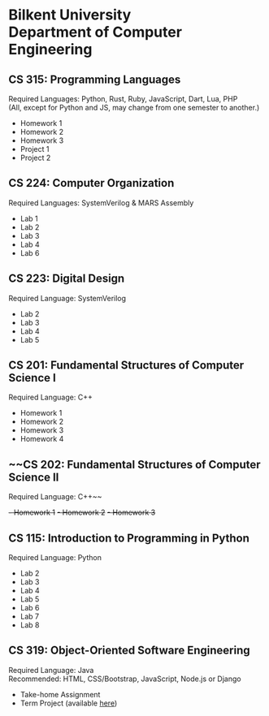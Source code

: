 # Bilkent University<br/>Department of Computer Engineering 

## CS 315: Programming Languages
Required Languages: Python, Rust, Ruby, JavaScript, Dart, Lua, PHP<br/>(All, except for Python and JS, may change from one semester to another.)

- Homework 1
- Homework 2
- Homework 3
- Project 1
- Project 2

## CS 224: Computer Organization
Required Languages: SystemVerilog & MARS Assembly

- Lab 1
- Lab 2
- Lab 3
- Lab 4
- Lab 6

## CS 223: Digital Design
Required Language: SystemVerilog

- Lab 2
- Lab 3
- Lab 4
- Lab 5

## CS 201: Fundamental Structures of Computer Science I
Required Language: C++

- Homework 1
- Homework 2
- Homework 3
- Homework 4

## ~~CS 202: Fundamental Structures of Computer Science II
Required Language: C++~~

~~- Homework 1~~
~~- Homework 2~~
~~- Homework 3~~

## CS 115: Introduction to Programming in Python
Required Language: Python

- Lab 2
- Lab 3
- Lab 4
- Lab 5
- Lab 6
- Lab 7
- Lab 8

## CS 319: Object-Oriented Software Engineering
Required Language: Java<br/>
Recommended: HTML, CSS/Bootstrap, JavaScript, Node.js or Django

- Take-home Assignment
- Term Project (available [here](https://github.com/Tuna-Onguner/InternHub))
